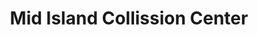 ---
title: "Mid Island Collission Center"
url: /rockville-centre/mid-island-collission-center/
shop: Autowerkstatt
---